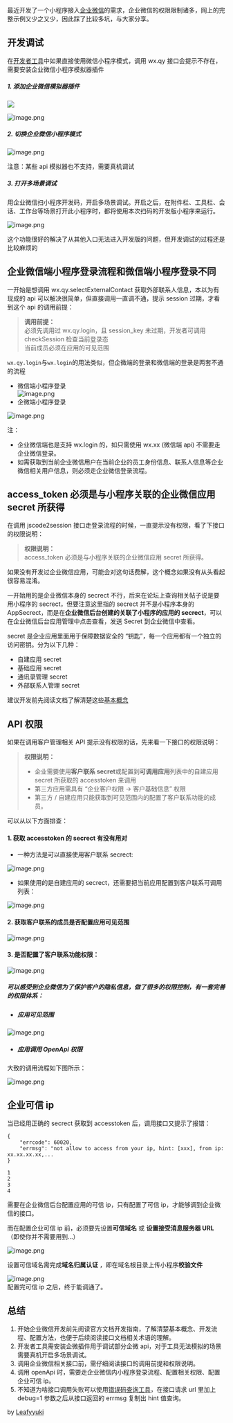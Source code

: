 最近开发了一个小程序接入[企业微信](https://so.csdn.net/so/search?q=%E4%BC%81%E4%B8%9A%E5%BE%AE%E4%BF%A1\&spm=1001.2101.3001.7020)的需求，企业微信的权限限制诸多，网上的完整示例又少之又少，因此踩了比较多坑，与大家分享。

## []()[]()开发调试

在[开发者工具](https://so.csdn.net/so/search?q=%E5%BC%80%E5%8F%91%E8%80%85%E5%B7%A5%E5%85%B7\&spm=1001.2101.3001.7020)中如果直接使用微信小程序模式，调用 wx.qy 接口会提示不存在，需要安装企业微信小程序模拟器插件

##### []()1. 添加企业微信模拟器插件

![](https://i-blog.csdnimg.cn/blog_migrate/df2e23bc4677f078380c6769d8f84a1a.png)

![image.png](https://i-blog.csdnimg.cn/blog_migrate/07fa8a6461de804e001e0b5ba8ae2fff.png)

##### []()2. 切换企业微信小程序模式

![image.png](https://i-blog.csdnimg.cn/blog_migrate/760c4c6777ffe7dd3ca6845331a5e476.png)

注意：某些 api 模拟器也不支持，需要真机调试

##### []()3. 打开多场景调试

用企业微信扫小程序开发码，开启多场景调试。开启之后，在附件栏、工具栏、会话、工作台等场景打开此小程序时，都将使用本次扫码的开发版小程序来运行。

![image.png](https://i-blog.csdnimg.cn/blog_migrate/f15b0aaea0d078799e08339f305f2d0f.png)

这个功能很好的解决了从其他入口无法进入开发版的问题，但开发调试的过程还是比较麻烦的

## []()[]()企业微信端小程序登录流程和微信端小程序登录不同

一开始是想调用 wx.qy.selectExternalContact 获取外部联系人信息，本以为有现成的 api 可以解决很简单，但直接调用一直调不通，提示 session 过期，才看到这个 api 的调用前提：

> **调用前提：**\
> 必须先调用过 wx.qy.login，且 session\_key 未过期，开发者可调用 checkSession 检查当前登录态\
> 当前成员必须在应用的可见范围

`wx.qy.login`与`wx.login`的用法类似，但企微端的登录和微信端的登录是两套不通的流程

* 微信端小程序登录\
  ![image.png](https://i-blog.csdnimg.cn/blog_migrate/0016c60fd66fec177508a29981977fc2.png)
* 企微端小程序登录

![image.png](https://i-blog.csdnimg.cn/blog_migrate/b80b7a86fd50dce1e5e0c5446c8b298e.png)

注：

* 企业微信端也是支持 wx.login 的，如只需使用 wx.xx (微信端 api) 不需要走企业微信登录。
* 如需获取到当前企业微信用户在当前企业的员工身份信息、联系人信息等企业微信相关用户信息，则必须走企业微信登录流程。

## []()[]()access\_token 必须是与小程序关联的企业微信应用 secret 所获得

在调用 jscode2session 接口走登录流程的时候，一直提示没有权限，看了下接口的权限说明：

> **权限说明：**\
> access\_token 必须是与小程序关联的企业微信应用 secret 所获得。

如果没有开发过企业微信应用，可能会对这句话费解，这个概念如果没有从头看起很容易混淆。

一开始用的是企业微信本身的 secrect 不行，后来在论坛上查询相关帖子说是要用小程序的 secrect，但要注意这里指的 secrect 并不是小程序本身的 AppSecrect，而是在**企业微信后台创建的关联了小程序的应用的 secrect**，可以在企业微信后台应用管理中点击查看，发送 Secret 到企业微信中查看。

secret 是企业应用里面用于保障数据安全的 “钥匙”，每一个应用都有一个独立的访问密钥。分为以下几种：

* 自建应用 secret
* 基础应用 secret
* 通讯录管理 secret
* 外部联系人管理 secret

建议开发前先阅读文档了解清楚这些[基本概念](https://developer.work.weixin.qq.com/document/path/90665)

## []()[]()API 权限

如果在调用客户管理相关 API 提示没有权限的话，先来看一下接口的权限说明：

> **权限说明：**
>
> * 企业需要使用**客户联系 secret**或配置到**可调用应用**列表中的自建应用 secret 所获取的 accesstoken 来调用
> * 第三方应用需具有 “企业客户权限 -> 客户基础信息” 权限
> * 第三方 / 自建应用只能获取到可见范围内的配置了客户联系功能的成员。

可以从以下方面排查：

#### []()[]()1. 获取 accesstoken 的 secrect 有没有用对

* 一种方法是可以直接使用客户联系 secrect:

![image.png](https://i-blog.csdnimg.cn/blog_migrate/38ca0b446a0fb079258057e439de6733.png)

* 如果使用的是自建应用的 secrect，还需要把当前应用配置到客户联系可调用列表：

![image.png](https://i-blog.csdnimg.cn/blog_migrate/77e40e346d1524738cbea5eccd688d27.png)

#### []()[]()2. 获取客户联系的成员是否配置应用可见范围

![image.png](https://i-blog.csdnimg.cn/blog_migrate/71de60fe8a7a609c8099349d9fcde1c7.png)

#### []()[]()3. 是否配置了客户联系功能权限：

![image.png](https://i-blog.csdnimg.cn/blog_migrate/ec1c7e4668ad0e62ff330be8a701e030.png)

##### []()可以感受到企业微信为了保护客户的隐私信息，做了很多的权限控制，有一套完善的**权限体系**：

* ##### []()应用可见范围

![image.png](https://i-blog.csdnimg.cn/blog_migrate/175da4957f8f58b1ace7ad0bd146474c.png)

* ##### []()应用调用 OpenApi 权限

大致的调用流程如下图所示：

![image.png](https://i-blog.csdnimg.cn/blog_migrate/e0e4b0095c6f90dbd9e28dc063c282f4.png)

## []()[]()企业可信 ip

当已经用正确的 secrect 获取到 accesstoken 后，调用接口又提示了报错：

```
{
    "errcode": 60020,
    "errmsg": "not allow to access from your ip, hint: [xxx], from ip: xx.xx.xx.xx,...
}

1
2
3
4
```

需要在企业微信后台配置应用的可信 ip，只有配置了可信 ip，才能够调到企业微信的接口。

而在配置企业可信 ip 前，必须要先设置**可信域名** 或 **设置接受消息服务器 URL** （即使你并不需要用到…）

![image.png](https://i-blog.csdnimg.cn/blog_migrate/3643b1cab79b717766fcbab53b2df60e.png)

设置可信域名需完成**域名归属认证** ，即在域名根目录上传小程序**校验文件**

![image.png](https://i-blog.csdnimg.cn/blog_migrate/cf53a36661cef37fbf2dd403ff26bdca.png)\
配置完可信 ip 之后，终于能调通了。

## []()[]()总结

1. 开始企业微信开发前先阅读官方文档开发指南，了解清楚基本概念、开发流程、配置方法，也便于后续阅读接口文档相关术语的理解。
2. 开发者工具需安装企微插件用于调试部分企微 api，对于工具无法模拟的场景需要真机开启多场景调试。
3. 调用企业微信相关接口前，需仔细阅读接口的调用前提和权限说明。
4. 调用 openApi 时，需要走企业微信内小程序登录流程、配置相关权限、配置企业可信 ip。
5. 不知道为啥接口调用失败可以使用[错误码查询工具](https://developer.work.weixin.qq.com/devtool/query)，在接口请求 url 里加上 debug=1 参数之后从接口返回的 errmsg 复制出 hint 值查询。

by [Leafyyuki](https://juejin.cn/post/7281589318329696313)
